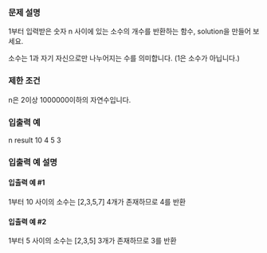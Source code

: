 ### 문제 설명
1부터 입력받은 숫자 n 사이에 있는 소수의 개수를 반환하는 함수, solution을 만들어 보세요.

소수는 1과 자기 자신으로만 나누어지는 수를 의미합니다.
(1은 소수가 아닙니다.)

### 제한 조건
n은 2이상 1000000이하의 자연수입니다.

### 입출력 예
n	result
10	4
5	3
### 입출력 예 설명
#### 입출력 예 #1
1부터 10 사이의 소수는 [2,3,5,7] 4개가 존재하므로 4를 반환

#### 입출력 예 #2
1부터 5 사이의 소수는 [2,3,5] 3개가 존재하므로 3를 반환